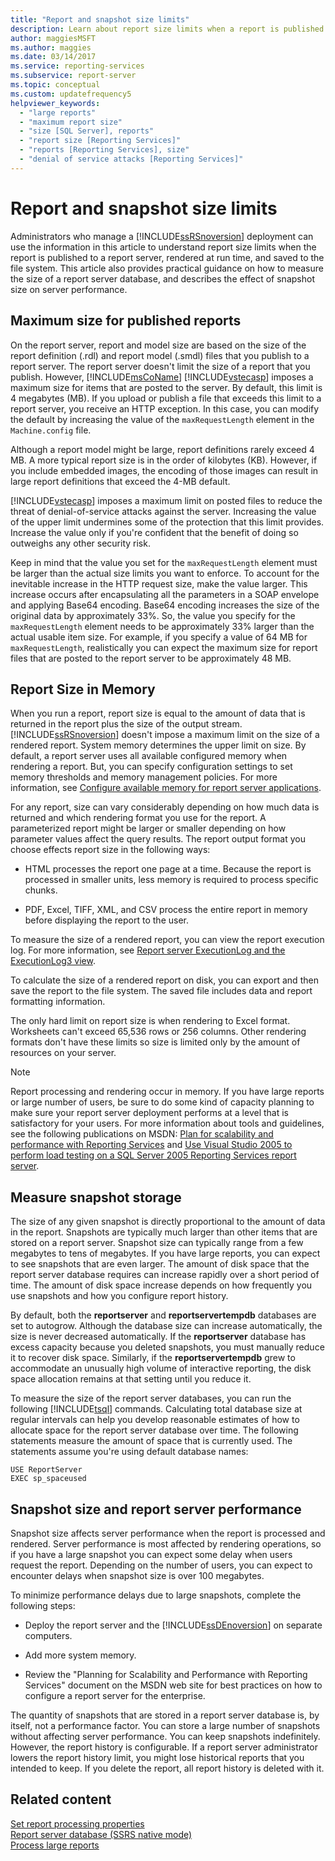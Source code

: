 ```yaml
---
title: "Report and snapshot size limits"
description: Learn about report size limits when a report is published in Report Server, rendered at run time, and saved to the file system.
author: maggiesMSFT
ms.author: maggies
ms.date: 03/14/2017
ms.service: reporting-services
ms.subservice: report-server
ms.topic: conceptual
ms.custom: updatefrequency5
helpviewer_keywords:
  - "large reports"
  - "maximum report size"
  - "size [SQL Server], reports"
  - "report size [Reporting Services]"
  - "reports [Reporting Services], size"
  - "denial of service attacks [Reporting Services]"
---
```

# Report and snapshot size limits
  Administrators who manage a [!INCLUDE[ssRSnoversion](../../includes/ssrsnoversion-md.md)] deployment can use the information in this article to understand report size limits when the report is published to a report server, rendered at run time, and saved to the file system. This article also provides practical guidance on how to measure the size of a report server database, and describes the effect of snapshot size on server performance.  
  
## Maximum size for published reports  
 On the report server, report and model size are based on the size of the report definition (.rdl) and report model (.smdl) files that you publish to a report server. The report server doesn't limit the size of a report that you publish. However, [!INCLUDE[msCoName](../../includes/msconame-md.md)] [!INCLUDE[vstecasp](../../includes/vstecasp-md.md)] imposes a maximum size for items that are posted to the server. By default, this limit is 4 megabytes (MB). If you upload or publish a file that exceeds this limit to a report server, you receive an HTTP exception. In this case, you can modify the default by increasing the value of the `maxRequestLength` element in the `Machine.config` file.  
  
 Although a report model might be large, report definitions rarely exceed 4 MB. A more typical report size is in the order of kilobytes (KB). However, if you include embedded images, the encoding of those images can result in large report definitions that exceed the 4-MB default.  
  
 [!INCLUDE[vstecasp](../../includes/vstecasp-md.md)] imposes a maximum limit on posted files to reduce the threat of denial-of-service attacks against the server. Increasing the value of the upper limit undermines some of the protection that this limit provides. Increase the value only if you're confident that the benefit of doing so outweighs any other security risk.  
  
 Keep in mind that the value you set for the `maxRequestLength` element must be larger than the actual size limits you want to enforce. To account for the inevitable increase in the HTTP request size, make the value larger. This increase occurs after encapsulating all the parameters in a SOAP envelope and applying Base64 encoding. Base64 encoding increases the size of the original data by approximately 33%. So, the value you specify for the `maxRequestLength` element needs to be approximately 33% larger than the actual usable item size. For example, if you specify a value of 64 MB for `maxRequestLength`, realistically you can expect the maximum size for report files that are posted to the report server to be approximately 48 MB.  
  
## Report Size in Memory  
 When you run a report, report size is equal to the amount of data that is returned in the report plus the size of the output stream. [!INCLUDE[ssRSnoversion](../../includes/ssrsnoversion-md.md)] doesn't impose a maximum limit on the size of a rendered report. System memory determines the upper limit on size. By default, a report server uses all available configured memory when rendering a report. But, you can specify configuration settings to set memory thresholds and memory management policies. For more information, see [Configure available memory for report server applications](../../reporting-services/report-server/configure-available-memory-for-report-server-applications.md).  
  
 For any report, size can vary considerably depending on how much data is returned and which rendering format you use for the report. A parameterized report might be larger or smaller depending on how parameter values affect the query results. The report output format you choose effects report size in the following ways:  
  
-   HTML processes the report one page at a time. Because the report is processed in smaller units, less memory is required to process specific chunks.  
  
-   PDF, Excel, TIFF, XML, and CSV process the entire report in memory before displaying the report to the user.  
  
 To measure the size of a rendered report, you can view the report execution log. For more information, see [Report server ExecutionLog and the ExecutionLog3 view](../../reporting-services/report-server/report-server-executionlog-and-the-executionlog3-view.md).  
  
 To calculate the size of a rendered report on disk, you can export and then save the report to the file system. The saved file includes data and report formatting information.  
  
 The only hard limit on report size is when rendering to Excel format. Worksheets can't exceed 65,536 rows or 256 columns. Other rendering formats don't have these limits so size is limited only by the amount of resources on your server.  
  
> [!NOTE]  
>  Report processing and rendering occur in memory. If you have large reports or large number of users, be sure to do some kind of capacity planning to make sure your report server deployment performs at a level that is satisfactory for your users. For more information about tools and guidelines, see the following publications on MSDN: [Plan for scalability and performance with Reporting Services](/previous-versions/sql/sql-server-2005/administrator/cc966418(v=technet.10)) and [Use Visual Studio 2005 to perform load testing on a SQL Server 2005 Reporting Services report server](/previous-versions/sql/sql-server-2005/administrator/aa964139(v=sql.90)).  
  
## Measure snapshot storage  
 The size of any given snapshot is directly proportional to the amount of data in the report. Snapshots are typically much larger than other items that are stored on a report server. Snapshot size can typically range from a few megabytes to tens of megabytes. If you have large reports, you can expect to see snapshots that are even larger.  The amount of disk space that the report server database requires can increase rapidly over a short period of time. The amount of disk space increase depends on how frequently you use snapshots and how you configure report history.  
  
 By default, both the **reportserver** and **reportservertempdb** databases are set to autogrow. Although the database size can increase automatically, the size is never decreased automatically. If the **reportserver** database has excess capacity because you deleted snapshots, you must manually reduce it to recover disk space. Similarly, if the **reportservertempdb** grew to accommodate an unusually high volume of interactive reporting, the disk space allocation remains at that setting until you reduce it.  
  
 To measure the size of the report server databases, you can run the following [!INCLUDE[tsql](../../includes/tsql-md.md)] commands. Calculating total database size at regular intervals can help you develop reasonable estimates of how to allocate space for the report server database over time. The following statements measure the amount of space that is currently used. The statements assume you're using default database names:  
  
```  
USE ReportServer  
EXEC sp_spaceused  
```  
  
## Snapshot size and report server performance  
 Snapshot size affects server performance when the report is processed and rendered. Server performance is most affected by rendering operations, so if you have a large snapshot you can expect some delay when users request the report. Depending on the number of users, you can expect to encounter delays when snapshot size is over 100 megabytes.  
  
 To minimize performance delays due to large snapshots, complete the following steps:  
  
-   Deploy the report server and the [!INCLUDE[ssDEnoversion](../../includes/ssdenoversion-md.md)] on separate computers.  
  
-   Add more system memory.  
  
-   Review the "Planning for Scalability and Performance with Reporting Services" document on the MSDN web site for best practices on how to configure a report server for the enterprise.  
  
 The quantity of snapshots that are stored in a report server database is, by itself, not a performance factor. You can store a large number of snapshots without affecting server performance. You can keep snapshots indefinitely. However, the  report history is configurable. If a report server administrator lowers the report history limit, you might lose historical reports that you intended to keep. If you delete the report, all report history is deleted with it.  
  
## Related content  
 [Set report processing properties](../../reporting-services/report-server/set-report-processing-properties.md)   
 [Report server database &#40;SSRS native mode&#41;](../../reporting-services/report-server/report-server-database-ssrs-native-mode.md)   
 [Process large reports](../../reporting-services/report-server/process-large-reports.md)  
  
